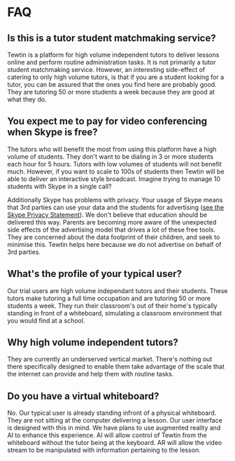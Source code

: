 # FAQ

## Is this is a tutor student matchmaking service?

Tewtin is a platform for high volume independent tutors to deliver lessons
online and perform routine administration tasks. It is not primarily a tutor
student matchmaking service. However, an interesting side-effect
of catering to only high volume tutors, is that if you are a student looking
for a tutor, you can be assured that the ones you find here are probably
good. They are tutoring 50 or more students a week because they are good at
what they do.

## You expect me to pay for video conferencing when Skype is free?

The tutors who will benefit the most from using this platform have a high
volume of students. They don't want to be dialing in 3 or more students each
hour for 5 hours. Tutors with low volumes of students will not benefit much.
However, if you want to scale to 100s of students then Tewtin will be able to
deliver an interactive style broadcast. Imagine trying to manage 10 students
with Skype in a single call?

Additionally Skype has problems with privacy. Your usage of Skype means that
3rd parties can use your data and the students for advertising ([see the
Skype Privacy Statement](https://privacy.microsoft.com/en-US/privacystatement)). We don't
believe that education should be delivered this way. Parents are becoming
more aware of the unexpected side effects of the advertising model that
drives a lot of these free tools. They are concerned about the data footprint
of their children, and seek to minimise this. Tewtin helps here because we do
not advertise on behalf of 3rd parties.

## What's the profile of your typical user?

Our trial users are high volume independant tutors and their students. These
tutors make tutoring a full time occupation and are tutoring 50 or more
students a week. They run their classroom's out of their home's typically
standing in front of a whiteboard, simulating a classroom environment that
you would find at a school.

## Why high volume independent tutors?

They are currently an underserved vertical market. There's nothing out there
specifically designed to enable them take advantage of the scale that the
internet can provide and help them with routine tasks.

## Do you have a virtual whiteboard?

No. Our typical user is already standing infront of a physical whiteboard.
They are not sitting at the computer delivering a lesson. Our user interface
is designed with this in mind. We have plans to use augmented reality and AI
to enhance this experience. AI will allow control of Tewtin from the
whiteboard without the tutor being at the keyboard. AR will allow the video
stream to be manipulated with information pertaining to the lesson.
